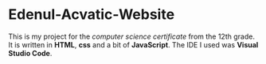 # Edenul-Acvatic-Website

This is my project for the *computer science certificate* from the 12th grade. It is written in **HTML**, **css** and a bit of **JavaScript**. The IDE I used was **Visual Studio Code**.
